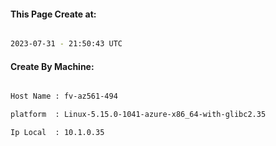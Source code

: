 
   
#### This Page Create at:

```bash

2023-07-31 - 21:50:43 UTC

```

#### Create By Machine:

```bash

Host Name : fv-az561-494

platform  : Linux-5.15.0-1041-azure-x86_64-with-glibc2.35

Ip Local  : 10.1.0.35

```

